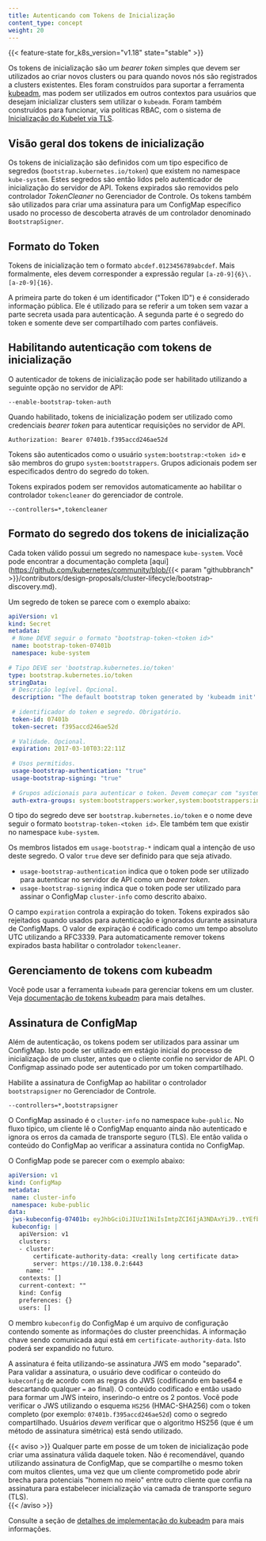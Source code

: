 ```yaml
---
title: Autenticando com Tokens de Inicialização
content_type: concept
weight: 20
---
```

 
<!-- overview -->
 
{{< feature-state for_k8s_version="v1.18" state="stable" >}}
 
Os tokens de inicialização são um _bearer token_ simples que devem ser utilizados
ao criar novos clusters ou para quando novos nós são registrados a clusters existentes. Eles foram construídos
para suportar a ferramenta [kubeadm](/docs/reference/setup-tools/kubeadm/), mas podem ser utilizados em outros contextos para usuários que desejam inicializar clusters sem utilizar o `kubeadm`.
Foram também construídos para funcionar, via políticas RBAC, com o sistema de [Inicialização do Kubelet via TLS](/docs/reference/command-line-tools-reference/kubelet-tls-bootstrapping/).
 
<!-- body -->
## Visão geral dos tokens de inicialização
 
Os tokens de inicialização são definidos com um tipo especifico de segredos (`bootstrap.kubernetes.io/token`) que existem no namespace `kube-system`. Estes segredos são então lidos pelo autenticador de inicialização do servidor de API.
Tokens expirados são removidos pelo controlador _TokenCleaner_ no Gerenciador de Controle.
Os tokens também são utilizados para criar uma assinatura para um ConfigMap específico usado no processo de descoberta através de um controlador denominado `BootstrapSigner`.
 
## Formato do Token
 
Tokens de inicialização tem o formato `abcdef.0123456789abcdef`. Mais formalmente, eles devem corresponder a expressão regular `[a-z0-9]{6}\.[a-z0-9]{16}`.
 
A primeira parte do token é um identificador ("Token ID") e é considerado informação pública.
Ele é utilizado para se referir a um token sem vazar a parte secreta usada para autenticação.
A segunda parte é o segredo do token e somente deve ser compartilhado com partes confiáveis.
 
## Habilitando autenticação com tokens de inicialização
 
O autenticador de tokens de inicialização pode ser habilitado utilizando a seguinte opção no servidor de API:
 
```
--enable-bootstrap-token-auth
```
 
Quando habilitado, tokens de inicialização podem ser utilizado como credenciais _bearer token_
para autenticar requisições no servidor de API.
 
```http
Authorization: Bearer 07401b.f395accd246ae52d
```
 
Tokens são autenticados como o usuário `system:bootstrap:<token id>` e são membros
do grupo `system:bootstrappers`. Grupos adicionais podem ser
especificados dentro do segredo do token.
 
Tokens expirados podem ser removidos automaticamente ao habilitar o controlador `tokencleaner`
do gerenciador de controle.
 
```
--controllers=*,tokencleaner
```
 
## Formato do segredo dos tokens de inicialização
 
Cada token válido possui um segredo no namespace `kube-system`. Você pode
encontrar a documentação completa [aqui](https://github.com/kubernetes/community/blob/{{< param "githubbranch" >}}/contributors/design-proposals/cluster-lifecycle/bootstrap-discovery.md).
 
Um segredo de token se parece com o exemplo abaixo:
 
```yaml
apiVersion: v1
kind: Secret
metadata:
 # Nome DEVE seguir o formato "bootstrap-token-<token id>"
 name: bootstrap-token-07401b
 namespace: kube-system
 
# Tipo DEVE ser 'bootstrap.kubernetes.io/token'
type: bootstrap.kubernetes.io/token
stringData:
 # Descrição legível. Opcional.
 description: "The default bootstrap token generated by 'kubeadm init'."
 
 # identificador do token e segredo. Obrigatório.
 token-id: 07401b
 token-secret: f395accd246ae52d
 
 # Validade. Opcional.
 expiration: 2017-03-10T03:22:11Z
 
 # Usos permitidos.
 usage-bootstrap-authentication: "true"
 usage-bootstrap-signing: "true"
 
 # Grupos adicionais para autenticar o token. Devem começar com "system:bootstrappers:"
 auth-extra-groups: system:bootstrappers:worker,system:bootstrappers:ingress
```
 
O tipo do segredo deve ser `bootstrap.kubernetes.io/token` e o nome deve seguir o formato `bootstrap-token-<token id>`. Ele também tem que existir no namespace `kube-system`.
 
Os membros listados em `usage-bootstrap-*` indicam qual a intenção de uso deste segredo. O valor `true` deve ser definido para que seja ativado.
 
* `usage-bootstrap-authentication` indica que o token pode ser utilizado para autenticar no servidor de API como um _bearer token_.
* `usage-bootstrap-signing` indica que o token pode ser utilizado para assinar o ConfigMap `cluster-info` como descrito abaixo.
 
O campo `expiration` controla a expiração do token. Tokens expirados são
rejeitados quando usados para autenticação e ignorados durante assinatura de ConfigMaps.
O valor de expiração é codificado como um tempo absoluto UTC utilizando a RFC3339. Para automaticamente
remover tokens expirados basta habilitar o controlador `tokencleaner`.
 
## Gerenciamento de tokens com kubeadm
 
Você pode usar a ferramenta `kubeadm` para gerenciar tokens em um cluster. Veja [documentação de tokens kubeadm](/docs/reference/setup-tools/kubeadm/kubeadm-token/) para mais detalhes.
 
## Assinatura de ConfigMap
 
Além de autenticação, os tokens podem ser utilizados para assinar um ConfigMap. Isto pode
ser utilizado em estágio inicial do processo de inicialização de um cluster, antes que o cliente confie
no servidor de API. O Configmap assinado pode ser autenticado por um token compartilhado.
 
Habilite a assinatura de ConfigMap ao habilitar o controlador `bootstrapsigner` no Gerenciador de Controle.
 
```
--controllers=*,bootstrapsigner
```
O ConfigMap assinado é o `cluster-info` no namespace `kube-public`.
No fluxo típico, um cliente lê o ConfigMap enquanto ainda não autenticado
e ignora os erros da camada de transporte seguro (TLS).
Ele então valida o conteúdo do ConfigMap ao verificar a assinatura contida no ConfigMap.
 
O ConfigMap pode se parecer com o exemplo abaixo:
 
```yaml
apiVersion: v1
kind: ConfigMap
metadata:
 name: cluster-info
 namespace: kube-public
data:
 jws-kubeconfig-07401b: eyJhbGciOiJIUzI1NiIsImtpZCI6IjA3NDAxYiJ9..tYEfbo6zDNo40MQE07aZcQX2m3EB2rO3NuXtxVMYm9U
 kubeconfig: |
   apiVersion: v1
   clusters:
   - cluster:
       certificate-authority-data: <really long certificate data>
       server: https://10.138.0.2:6443
     name: ""
   contexts: []
   current-context: ""
   kind: Config
   preferences: {}
   users: []
```
 
O membro `kubeconfig` do ConfigMap é um arquivo de configuração contendo somente
as informações do cluster preenchidas. A informação chave sendo comunicada aqui
está em `certificate-authority-data`. Isto poderá ser expandido no futuro.
 
A assinatura é feita utilizando-se assinatura JWS em modo "separado". Para validar
a assinatura, o usuário deve codificar o conteúdo do `kubeconfig` de acordo com as regras do JWS
(codificando em base64 e descartando qualquer `=` ao final). O conteúdo codificado
e então usado para formar um JWS inteiro, inserindo-o entre os 2 pontos. Você pode
verificar o JWS utilizando o esquema `HS256` (HMAC-SHA256) com o token completo
(por exemplo: `07401b.f395accd246ae52d`) como o segredo compartilhado. Usuários _devem_
verificar que o algoritmo HS256 (que é um método de assinatura simétrica) está sendo utilizado.
 
 
{{< aviso >}}
Qualquer parte em posse de um token de inicialização pode criar uma assinatura válida
daquele token. Não é recomendável, quando utilizando assinatura de ConfigMap, que se compartilhe
o mesmo token com muitos clientes, uma vez que um cliente comprometido pode abrir brecha para potenciais
"homem no meio" entre outro cliente que confia na assinatura para estabelecer inicialização via camada de transporte seguro (TLS).   
{{< /aviso >}}
 
Consulte a seção de [detalhes de implementação do kubeadm](/docs/reference/setup-tools/kubeadm/implementation-details/) para mais informações.